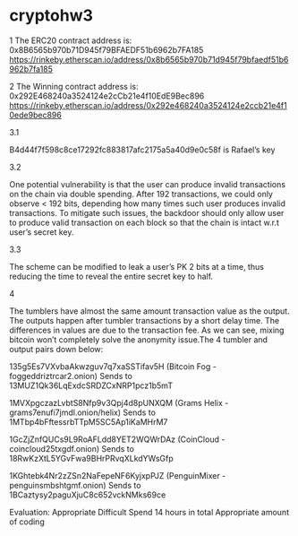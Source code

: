 # cryptohw3

1
The ERC20 contract address is: 0x8B6565b970b71D945f79BFAEDF51b6962b7FA185
https://rinkeby.etherscan.io/address/0x8b6565b970b71d945f79bfaedf51b6962b7fa185 

2
The Winning contract address is:  0x292E468240a3524124e2cCb21e4f10EdE9Bec896
https://rinkeby.etherscan.io/address/0x292e468240a3524124e2ccb21e4f10ede9bec896

3.1 

B4d44f7f598c8ce17292fc883817afc2175a5a40d9e0c58f is Rafael’s key

3.2 

One potential vulnerability is that the user can produce invalid transactions on the chain via double spending. After 192 transactions, we could only observe < 192 bits, depending how many times such user produces invalid transactions.
To mitigate such issues, the backdoor should only allow user to produce valid transaction on each block so that the chain is intact w.r.t user’s secret key.

3.3 

The scheme can be modified to leak a user’s PK 2 bits at a time, thus reducing the time to reveal the entire secret key to half.

4 

The tumblers have almost the same amount transaction value as the output. The outputs happen after tumbler transactions by a short delay time. The differences in values are due to the transaction fee. As we can see, mixing bitcoin won’t completely solve the anonymity issue.The 4 tumbler and output pairs down below:
					
135g5Es7VXvbaAkwzguv7q7xaSSTifav5H (Bitcoin Fog - foggeddriztrcar2.onion)
Sends to					
13MUZ1Qk36LqExdcSRDZCxNRP1pcz1b5mT 


1MVXpgczazLvbtS8Nfp9v3Qpj4d8pUNXQM (Grams Helix - grams7enufi7jmdl.onion/helix) 
Sends to
1MTbp4bFftessrbTTpM5SC5Ap1iKaMHrM7
	
					
1GcZjZnfQUCs9L9RoAFLdd8YET2WQWrDAz (CoinCloud - coincloud25txgdf.onion)
Sends to
18RwKzXtL5YGvFwa9BHrPRvqXLkdYWsGfp 	
			
1KGhtebk4Nr2zZSn2NaFepeNF6KyjxpPJZ (PenguinMixer - penguinsmbshtgmf.onion) 
Sends to
1BCaztysy2paguXjuC8c652vckNMks69ce


Evaluation:
Appropriate Difficult
Spend 14 hours in total
Appropriate amount of coding

